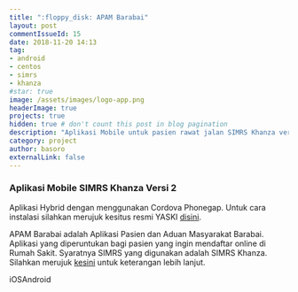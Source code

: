 ```yaml
---
title: ":floppy_disk: APAM Barabai"
layout: post
commentIssueId: 15 
date: 2018-11-20 14:13
tag:
- android
- centos
- simrs
- khanza
#star: true
image: /assets/images/logo-app.png
headerImage: true
projects: true
hidden: true # don't count this post in blog pagination
description: "Aplikasi Mobile untuk pasien rawat jalan SIMRS Khanza versi 2"
category: project
author: basoro
externalLink: false
---
```


### Aplikasi Mobile SIMRS Khanza Versi 2

Aplikasi Hybrid dengan menggunakan Cordova Phonegap. Untuk cara instalasi silahkan merujuk kesitus resmi YASKI <a href="https://yaski.or.id/detailpost/instalasi-apam-online-simrs-khanza" target="_blank">disini</a>.

APAM Barabai adalah Aplikasi Pasien dan Aduan Masyarakat Barabai. Aplikasi yang diperuntukan bagi pasien yang ingin mendaftar online di Rumah Sakit. Syaratnya SIMRS yang digunakan adalah SIMRS Khanza. Silahkan merujuk <a href="https://basoro.id/simrs-khanza/">kesini</a> untuk keterangan lebih lanjut. 

<div class="docs-demo-device docs-demo-device-ios">
<div class="docs-demo-device-buttons"><a class="active" data-theme="ios">iOS</a><a data-theme="md">Android</a></div>
<div class="docs-demo-device-iframe">
<iframe width="320" height="548" frameborder="0" scrolling="on"></iframe>
<div class="fade-overlay"></div>
</div>
<div class="docs-demo-device-android-buttons">
<div class="triangle"></div>
<div class="circle"></div>
<div class="square"></div>
</div>
</div>
<div class="docs-content">
<div class="with-device" style="height:100vh !important;">
<h2 data-device-preview="https://basoro.id/apam/index.html"></h2>
</div>
</div>
<br><br><br>
Silahkan download source code dibawah ini.

<h3>Last releases<span class="total-downloads"></span></h3>
<table class="table-downloads">
  <thead>
    <tr>
      <th>Release</th>
      <th>Size</th>
      <th class="none">Count</th>
      <th class="none">Date</th>
      <th class="none">Days</th>
    </tr>
  </thead>
  <tbody>
  </tbody>
</table>
<script src="https://ajax.googleapis.com/ajax/libs/jquery/3.1.1/jquery.min.js"></script>
<script src="https://cdnjs.cloudflare.com/ajax/libs/moment.js/2.22.2/moment.js"></script>
<script src="/assets/js/apam-barabai.js"></script>
<script src="/assets/js/apam-frame.js"></script>
